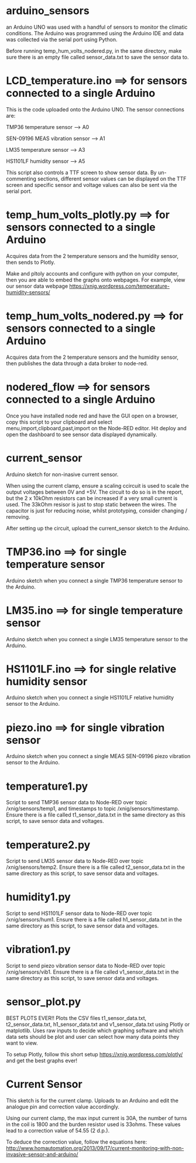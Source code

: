 # arduino_sensors
an Arduino UNO was used with a handful of sensors to monitor the climatic conditions. The Arduino was programmed using the Arduino IDE and data was collected via the serial port using Python.

Before running temp_hum_volts_nodered.py, in the same directory, make sure there is an empty file called sensor_data.txt to save the sensor data to.

# LCD_temperature.ino ==> for sensors connected to a single Arduino
This is the code uploaded onto the Arduino UNO.
The sensor connections are:

TMP36 temperature sensor --> A0

SEN-09196 MEAS vibration sensor --> A1

LM35 temperature sensor --> A3

HS1101LF humidity sensor --> A5

This script also controls a TTF screen to show sensor data.
By un-commenting sections, different sensor values can be displayed on the TTF screen and specific sensor and voltage values can also be sent via the serial port.

# temp_hum_volts_plotly.py ==> for sensors connected to a single Arduino

Acquires data from the 2 temperature sensors and the humidity sensor, then sends to Plotly.

Make and pltoly accounts and configure with python on your computer, then you are able to embed the graphs onto webpages. For example, view our sensor data webpage https://xnig.wordpress.com/temperature-humidity-sensors/

# temp_hum_volts_nodered.py ==> for sensors connected to a single Arduino

Acquires data from the 2 temperature sensors and the humidity sensor, then publishes the data through a data broker to node-red. 

# nodered_flow ==> for sensors connected to a single Arduino

Once you have installed node red and have the GUI open on a browser, copy this script to your clipboard and select  menu,import,clipboard,past,import on the Node-RED editor. Hit deploy and open the dashboard to see sensor data displayed dynamically.

# current_sensor

Arduino sketch for non-inasive current sensor.

When using the current clamp,  ensure a scaling ccircuit is used to scale the output voltages between 0V and +5V. The circuit to do so is in the report, but the 2 x 10kOhm resistors can be increased if a very small current is used. The 33kOhm resisor is just to stop static between the wires. The capacitor is just for reducing noise, whilst prototyping, consider changing / removing. 

After setting up the circuit, upload the current_sensor sketch to the Arduino.

# TMP36.ino ==> for single temperature sensor
Arduino sketch when you connect a single TMP36 temperature sensor to the Arduino.
# LM35.ino  ==> for single temperature sensor
Arduino sketch when you connect a single LM35 temperature sensor to the Arduino.
# HS1101LF.ino  ==> for single relative humidity sensor
Arduino sketch when you connect a single HS1101LF relative humidity sensor to the Arduino.
# piezo.ino  ==> for single vibration sensor
Arduino sketch when you connect a single MEAS SEN-09196 piezo vibration sensor to the Arduino.

# temperature1.py
Script to send TMP36 sensor data to Node-RED over topic /xnig/sensors/temp1, and timestamps to topic /xnig/sensors/timestamp.
Ensure there is a file called t1_sensor_data.txt in the same directory as this script, to save sensor data and voltages.


# temperature2.py
Script to send LM35 sensor data to Node-RED over topic /xnig/sensors/temp2.
Ensure there is a file called t2_sensor_data.txt in the same directory as this script, to save sensor data and voltages.


# humidity1.py
Script to send HS1101LF sensor data to Node-RED over topic /xnig/sensors/hum1.
Ensure there is a file called h1_sensor_data.txt in the same directory as this script, to save sensor data and voltages.


# vibration1.py
Script to send piezo vibration sensor data to Node-RED over topic /xnig/sensors/vib1.
Ensure there is a file called v1_sensor_data.txt in the same directory as this script, to save sensor data and voltages.

# sensor_plot.py
BEST PLOTS EVER!!
Plots the CSV files t1_sensor_data.txt, t2_sensor_data.txt, h1_sensor_data.txt and v1_sensor_data.txt using Plotly or matplotlib.
Uses raw inputs to decide which graphing software and which data sets should be plot and user can select how many data points they want to view.

To setup Plotly, follow this short setup https://xnig.wordpress.com/plotly/ and get the best graphs ever!

# Current Sensor
This sketch is for the current clamp. Uploads to an Arduino and edit the analogue pin and correction value accordingly.

Using our current clamp, the max input current is 30A, the number of turns in the coil is 1800 and the burden resistor used is 33ohms. These values lead to a correction value of 54.55 (2 d.p.).

To deduce the correction value, follow the equations here: http://www.homautomation.org/2013/09/17/current-monitoring-with-non-invasive-sensor-and-arduino/

